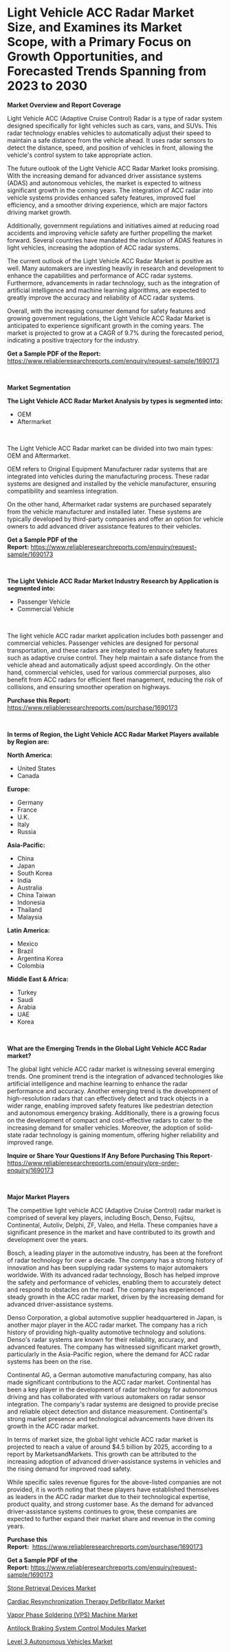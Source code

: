 <p><h1>Light Vehicle ACC Radar Market Size, and Examines its Market Scope, with a Primary Focus on Growth Opportunities, and Forecasted Trends Spanning from 2023 to 2030</h1></p><p><strong>Market Overview and Report Coverage</strong></p>
<p><p>Light Vehicle ACC (Adaptive Cruise Control) Radar is a type of radar system designed specifically for light vehicles such as cars, vans, and SUVs. This radar technology enables vehicles to automatically adjust their speed to maintain a safe distance from the vehicle ahead. It uses radar sensors to detect the distance, speed, and position of vehicles in front, allowing the vehicle's control system to take appropriate action.</p><p>The future outlook of the Light Vehicle ACC Radar Market looks promising. With the increasing demand for advanced driver assistance systems (ADAS) and autonomous vehicles, the market is expected to witness significant growth in the coming years. The integration of ACC radar into vehicle systems provides enhanced safety features, improved fuel efficiency, and a smoother driving experience, which are major factors driving market growth.</p><p>Additionally, government regulations and initiatives aimed at reducing road accidents and improving vehicle safety are further propelling the market forward. Several countries have mandated the inclusion of ADAS features in light vehicles, increasing the adoption of ACC radar systems.</p><p>The current outlook of the Light Vehicle ACC Radar Market is positive as well. Many automakers are investing heavily in research and development to enhance the capabilities and performance of ACC radar systems. Furthermore, advancements in radar technology, such as the integration of artificial intelligence and machine learning algorithms, are expected to greatly improve the accuracy and reliability of ACC radar systems.</p><p>Overall, with the increasing consumer demand for safety features and growing government regulations, the Light Vehicle ACC Radar Market is anticipated to experience significant growth in the coming years. The market is projected to grow at a CAGR of 9.7% during the forecasted period, indicating a positive trajectory for the industry.</p></p>
<p><strong>Get a Sample PDF of the Report:</strong> <a href="https://www.reliableresearchreports.com/enquiry/request-sample/1690173">https://www.reliableresearchreports.com/enquiry/request-sample/1690173</a></p>
<p>&nbsp;</p>
<p><strong>Market Segmentation</strong></p>
<p><strong>The Light Vehicle ACC Radar Market Analysis by types is segmented into:</strong></p>
<p><ul><li>OEM</li><li>Aftermarket</li></ul></p>
<p>&nbsp;</p>
<p><p>The Light Vehicle ACC Radar market can be divided into two main types: OEM and Aftermarket. </p><p>OEM refers to Original Equipment Manufacturer radar systems that are integrated into vehicles during the manufacturing process. These radar systems are designed and installed by the vehicle manufacturer, ensuring compatibility and seamless integration. </p><p>On the other hand, Aftermarket radar systems are purchased separately from the vehicle manufacturer and installed later. These systems are typically developed by third-party companies and offer an option for vehicle owners to add advanced driver assistance features to their vehicles.</p></p>
<p><strong>Get a Sample PDF of the Report:</strong>&nbsp;<a href="https://www.reliableresearchreports.com/enquiry/request-sample/1690173">https://www.reliableresearchreports.com/enquiry/request-sample/1690173</a></p>
<p>&nbsp;</p>
<p><strong>The Light Vehicle ACC Radar Market Industry Research by Application is segmented into:</strong></p>
<p><ul><li>Passenger Vehicle</li><li>Commercial Vehicle</li></ul></p>
<p>&nbsp;</p>
<p><p>The light vehicle ACC radar market application includes both passenger and commercial vehicles. Passenger vehicles are designed for personal transportation, and these radars are integrated to enhance safety features such as adaptive cruise control. They help maintain a safe distance from the vehicle ahead and automatically adjust speed accordingly. On the other hand, commercial vehicles, used for various commercial purposes, also benefit from ACC radars for efficient fleet management, reducing the risk of collisions, and ensuring smoother operation on highways.</p></p>
<p><strong>Purchase this Report:</strong>&nbsp; <a href="https://www.reliableresearchreports.com/purchase/1690173">https://www.reliableresearchreports.com/purchase/1690173</a></p>
<p>&nbsp;</p>
<p><strong>In terms of Region, the Light Vehicle ACC Radar Market Players available by Region are:</strong></p>
<p>
    <p> <strong> North America: </strong>
        <ul>
            <li>United States</li>
            <li>Canada</li>
        </ul>
        </p> 
    <p> <strong> Europe: </strong>
        <ul>
            <li>Germany</li>
            <li>France</li>
            <li>U.K.</li>
            <li>Italy</li>
            <li>Russia</li>
        </ul>
        </p> 
    <p> <strong> Asia-Pacific: </strong>
        <ul>
            <li>China</li>
            <li>Japan</li>
            <li>South Korea</li>
            <li>India</li>
            <li>Australia</li>
            <li>China Taiwan</li>
            <li>Indonesia</li>
            <li>Thailand</li>
            <li>Malaysia</li>
        </ul>
        </p> 
    <p> <strong> Latin America: </strong>
        <ul>
            <li>Mexico</li>
            <li>Brazil</li>
            <li>Argentina Korea</li>
            <li>Colombia</li>
        </ul>
        </p> 
    <p> <strong> Middle East & Africa: </strong>
        <ul>
            <li>Turkey</li>
            <li>Saudi</li>
            <li>Arabia</li>
            <li>UAE</li>
            <li>Korea</li>
        </ul>
    </p>
    </p>
<p>&nbsp;</p>
<p><strong>What are the Emerging Trends in the Global Light Vehicle ACC Radar market?</strong></p>
<p><p>The global light vehicle ACC radar market is witnessing several emerging trends. One prominent trend is the integration of advanced technologies like artificial intelligence and machine learning to enhance the radar performance and accuracy. Another emerging trend is the development of high-resolution radars that can effectively detect and track objects in a wider range, enabling improved safety features like pedestrian detection and autonomous emergency braking. Additionally, there is a growing focus on the development of compact and cost-effective radars to cater to the increasing demand for smaller vehicles. Moreover, the adoption of solid-state radar technology is gaining momentum, offering higher reliability and improved range.</p></p>
<p><strong>Inquire or Share Your Questions If Any Before Purchasing This Report</strong>- <a href="https://www.reliableresearchreports.com/enquiry/pre-order-enquiry/1690173">https://www.reliableresearchreports.com/enquiry/pre-order-enquiry/1690173</a></p>
<p>&nbsp;</p>
<p><strong>Major Market Players</strong></p>
<p><p>The competitive light vehicle ACC (Adaptive Cruise Control) radar market is comprised of several key players, including Bosch, Denso, Fujitsu, Continental, Autoliv, Delphi, ZF, Valeo, and Hella. These companies have a significant presence in the market and have contributed to its growth and development over the years.</p><p>Bosch, a leading player in the automotive industry, has been at the forefront of radar technology for over a decade. The company has a strong history of innovation and has been supplying radar systems to major automakers worldwide. With its advanced radar technology, Bosch has helped improve the safety and performance of vehicles, enabling them to accurately detect and respond to obstacles on the road. The company has experienced steady growth in the ACC radar market, driven by the increasing demand for advanced driver-assistance systems.</p><p>Denso Corporation, a global automotive supplier headquartered in Japan, is another major player in the ACC radar market. The company has a rich history of providing high-quality automotive technology and solutions. Denso's radar systems are known for their reliability, accuracy, and advanced features. The company has witnessed significant market growth, particularly in the Asia-Pacific region, where the demand for ACC radar systems has been on the rise.</p><p>Continental AG, a German automotive manufacturing company, has also made significant contributions to the ACC radar market. Continental has been a key player in the development of radar technology for autonomous driving and has collaborated with various automakers on radar sensor integration. The company's radar systems are designed to provide precise and reliable object detection and distance measurement. Continental's strong market presence and technological advancements have driven its growth in the ACC radar market.</p><p>In terms of market size, the global light vehicle ACC radar market is projected to reach a value of around $4.5 billion by 2025, according to a report by MarketsandMarkets. This growth can be attributed to the increasing adoption of advanced driver-assistance systems in vehicles and the rising demand for improved road safety.</p><p>While specific sales revenue figures for the above-listed companies are not provided, it is worth noting that these players have established themselves as leaders in the ACC radar market due to their technological expertise, product quality, and strong customer base. As the demand for advanced driver-assistance systems continues to grow, these companies are expected to further expand their market share and revenue in the coming years.</p></p>
<p><strong>Purchase this Report:</strong>&nbsp;&nbsp;<a href="https://www.reliableresearchreports.com/purchase/1690173">https://www.reliableresearchreports.com/purchase/1690173</a></p>
<p></p>
<p><strong>Get a Sample PDF of the Report:</strong>&nbsp;<a href="https://www.reliableresearchreports.com/enquiry/request-sample/1690173">https://www.reliableresearchreports.com/enquiry/request-sample/1690173</a></p>
<p><p><a href="https://medium.com/@irmaabshire/decoding-stone-retrieval-devices-market-metrics-market-share-trends-and-growth-patterns-a75803a2a217">Stone Retrieval Devices Market</a></p><p><a href="https://medium.com/@drakecorwin2023/cardiac-resynchronization-therapy-defibrillator-market-analysis-its-cagr-market-segmentation-and-83e2f35d77ca">Cardiac Resynchronization Therapy Defibrillator Market</a></p><p><a href="https://www.linkedin.com/pulse/vapor-phase-soldering-vps-machine-market-size-2023-2030-mlohf/">Vapor Phase Soldering (VPS) Machine Market</a></p><p><a href="https://github.com/BryceTownsendr/Market-Research-Report-List-1/blob/main/antilock-braking-system-control-modules-market.md">Antilock Braking System Control Modules Market</a></p><p><a href="https://github.com/ChiragRp1/Market-Research-Report-List-1/blob/main/level-3-autonomous-vehicles-market.md">Level 3 Autonomous Vehicles Market</a></p></p>